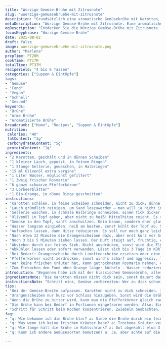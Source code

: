 ```yaml
---
title: "Würzige Gemüse-Brühe mit Zitrusnote"
slug: "wuerzige-gemuesebruehe-mit-zitrusnote"
description: "Grundsätzlich eine aromatische Gemüsebrühe mit Karotten, Lauch und Sellerie. Butter gegen Olivenöl getauscht. Statt Zitronenscheiben ein Bio-Orangenring. Thymian ergänzt durch Rosmarin. Pfefferkörner und Lorbeerblätter bleiben. Gemüse in Olivenöl angeschwitzt – das gibt ein intensiveres Aroma. Wichtig, auf Farbe und Klang der Zwiebeln zu achten. Wasser wird langsam aufgegossen, damit Geschmack rauskommt. Das Ganze leicht köcheln lassen, nicht kochen. Frisch und leicht fruchtig. Ein universelles Fond, das selbst einfache Fischgerichte beflügelt."
metaDescription: "Würzige Gemüse-Brühe mit Zitrusnote. Eine aromatische Brühe, die Fischgerichte verfeinert und vielseitig einsetzbar ist. Frisch und leicht fruchtig."
ogDescription: "Entdecken Sie die Würzige Gemüse-Brühe mit Zitrusnote. Ein einfaches Rezept für eine köstliche Brühe, die jedes Gericht aufwertet."
focusKeyphrase: "Würzige Gemüse-Brühe"
date: 2025-08-02
draft: false
image: wuerzige-gemuesebruehe-mit-zitrusnote.png
author: "Marlena"
prepTime: PT20M
cookTime: PT17M
totalTime: PT37M
recipeYield: "4 bis 6 Tassen"
categories: ["Suppen & Eintöpfe"]
tags:
- "Gemüse"
- "Fond"
- "Vegan"
- "Schnell"
- "Gesund"
keywords:
- "Brühe"
- "Arme Brühe"
- "Aromatisierte Brühe"
breadcrumb: ["Home", "Recipes", "Suppen & Eintöpfe"]
nutrition: 
 calories: "40"
 fatContent: "3g"
 carbohydrateContent: "5g"
 proteinContent: "1g"
ingredients:
- "2 Karotten, geschält und in dünnen Scheiben"
- "1 kleiner Lauch, geputzt, in feinen Ringen"
- "1 Stange Sellerie, gewaschen, in Halbringen"
- "15 ml Olivenöl extra vergine"
- "1 Liter Wasser, möglichst gefiltert"
- "1 Zweig frischer Rosmarin"
- "6 ganze schwarze Pfefferkörner"
- "3 Lorbeerblätter"
- "1 Bio-Orange, in dünne Ringe geschnitten"
instructions:
- "Karotten schälen, in feine Scheiben schneiden, nicht zu dick; dünne Scheiben geben mehr Oberfläche, setzen mehr Aroma frei."
- "Lauch gründlich reinigen, um Sand loszuwerden – man will ja nicht im Fond knirschen –, dann in dünne Ringe schneiden, fast durchsichtig."
- "Sellerie waschen, in schmale Halbringe schneiden, einen Tick dicker als Karotten, damit die knackige Struktur bleibt."
- "Olivenöl in Topf geben, aber nicht zu heiß! Mittelhitze reicht. Es soll leicht glitzern, nicht rauchen – Butter verbrennt schneller, hier sorgt Öl für nussigen Grundton."
- "Gemüse in den Topf, sanft anschwitzen. Kein braun, sondern eher glasig werden lassen, das dauert 8 bis 10 Minuten. Achtung, umrühren damit nichts anklebt. Man hört ein leises Zischen, wenn Flüssigkeit entweicht."
- "Wasser langsam eingießen, heiß am besten, sonst kühlt der Topf ab. Sofort Kräuter, Pfeffer und Lorbeer zugeben."
- "Aufkochen lassen, dann Hitze reduzieren. Es soll nur noch ganz leicht vor sich hinköcheln. So extrahiert man die Aromen ohne zu viel Bitterstoffe."
- "Nach etwa 12 Minuten die Orangenscheiben dazu, aber erst kurz vor Schluss. Sonst wird die Brühe zu sauer und bitter."
- "Noch 3 bis 5 Minuten ziehen lassen. Der Duft steigt auf, fruchtig, ein bisschen harzig vom Rosmarin, die Karotten süß, Sellerie frisch."
- "Absieben durch ein feines Sieb. Nicht ausdrücken, sonst wird die Flüssigkeit trüb und bitter."
- "Abkühlen lassen oder sofort verwenden. Lässt sich bis 3 Tage im Kühlschrank lagern, ideal für Fisch oder Gemüsegerichte."
- "Bei Bedarf: Orangenscheibe durch Limettenscheibe ersetzen oder eine kleine Menge Fenchel mit anschwitzen für weitere Tiefe."
- "Pfefferkörner nicht zerdrücken, sonst wird's scharf und aggressiv, lieber ganz verwenden und rechtzeitig rausfischen."
- "Wer keine frischen Kräuter hat, kann getrockneten Rosmarin nehmen, dann die Menge um die Hälfte reduzieren."
- "Zum Einkochen den Fond ohne Orange länger köcheln – Wasser reduzieren, Geschmack intensiver."
introduction: "Begonnen habe ich mit der klassischen Gemüsebrühe, allerdings verwende ich nie reine Butter. Die supergute Alternative: Olivenöl, gibt Wärme und einen eleganten, leicht fruchtigen Unterton. Karotten liefern nicht nur Süße, sie sind auch der Grund für die Farbe und den schönen Duft, wenn sie langsam anschwitzen. Zu dünn schneiden vermeiden – wird matschig. Lauch ist trickreich: zu dick, roh(artig), zu dünn zerfällt in der Brühe. Sellerie rundet das Aromaprofil ab – gut gewaschen, sonst gibt’s Sand. Thymian mochte ich nicht mehr so sehr, deshalb fand ich Rosmarin als Ersatz richtig spannend, bringt die mediterrane Ecke rein und harmoniert mit der Orange. Die Orangenringe kurz vor Schluss rein, sonst wird’s bitter, das ist ein Klassiker beim Zitronen- oder Zitrusfond. Achtet darauf, dass die Brühe nie richtig kocht, nur simmert, das ist wichtig, sonst schmeckt man die Bitterstoffe zu stark heraus. Die Brühe ist nicht nur Basis für Fisch, sondern auch für Gemüsegerichte oder Risotto. Das kenne ich aus zu vielen Versuchen, klar im Geschmack, vielseitig. Praktisch: Schneller geht’s auch, wenn man auf angeschwitztes Gemüse verzichtet, doch der Geschmack leidet merklich. Ich empfehle: Zeit nehmen, riechen, zuhören. Wenn die Zwiebeln anfangen weich zu werden und leicht glasig sind, hat man den richtigen Moment."
ingredientsNote: "Die Karotten müssen nicht dick sein, sonst dauert das Anbraten zu lange – 3 mm Scheiben sind ideal. Der Lauch ist aufwendig zum Reinigen, aber lohnt sich wirklich, denn Sand in der Brühe ruiniert den ganzen Geschmack. Sellerie halbwegs frisch, die Stiele können ruhig dabei sein, sie geben Aroma. Olivenöl statt Butter verhindert Anbrennen und verleiht eine europäische Frische. Wasser am besten gefiltert oder Mineral – Leitungswasser kann den Geschmack verfälschen. Kräuter: Rosmarin ist härter als Thymian, braucht etwas mehr Hitze und Zeit, um sein Aroma abzugeben. Pfefferkörner unbedingt ganz lassen. Orangenscheiben bio, weil die Schale mit ins Wasser kommt; sonst wird's bitter vom Wachs. Alternativ kann man auch eine Scheibe Bio-Zitrone oder Limette versuchen, aber dosiert, Zitrus ist schnell dominierend. Lorbeerblätter gehören einfach rein – je nach Geschmack kann man 2 oder 4 nehmen, mehr wird bitter. Wenn keine frischen Kräuter vorhanden sind, greift getrocknet, aber weniger verwenden, weil intensiver. Wichtig: Kräuter immer frisch hinzufügen; direkt mitkochen entfaltet nicht den besten Geschmack. Butter mag ich kaum noch in der Basis, aber ein bisschen kann man am Ende zum Verfeinern einrühren, wenn man möchte."
instructionsNote: "Schritt eins, Gemüse vorbereiten: Wer zu dick schneidet, bekommt harte Brocken im Fond; zu fein schaffen zerstört die Textur. Eine Routine: zuerst Karotten schneiden für Farbgebung und Süße, dann Lauch sorgfältig gereinigt. Im Topf Olivenöl erhitzen, nicht rauchen lassen, sonst bitter. Das Anschwitzen ist Key: Brutzeln, sachte Blasen, dann glasige Zeichen. Immer klar umrühren, sodass der Boden nicht ansetzt – sonst hat die Brühe eine unangenehme Bitternote. Dann Wasser langsam und warm zugeben, sonst reißt die Temperatur zu stark runter – das hemmt die Aromafreisetzung. Kräuter und Gewürze direkt ins Wasser, so ziehen sie gleichmäßig. Nicht zu stark kochen, sondern köcheln lassen. Kleine Blasen, leises Rauschen ist gut. Nach ungefähr 12 Minuten die Orangenringe, damit nicht zu lange gekocht, sonst wird die Schale bitter. Noch wenige Minuten ziehen lassen, dann abgießen, ohne zu drücken oder zu quetschen. Kerne oder Fruchtfleisch können trüben und verderben schnell. Die Brühe am besten durch ein feines Sieb, das macht sie klar und ansehnlich. Im Kühlschrank bewahrt die Brühe bis zu 72 Stunden, vorher richtig abkühlen lassen, sonst „schwitzt“ sie nach. Im Notfall: Gefrierbeutel und einfrieren – verbessert die Haltbarkeit und den Geschmack. Für intensivere Aroma kann man den Fond reduzieren, also die Flüssigkeitsmenge einkochen lassen, dabei aufpassen, dass nichts anbrennt. Für schnelle Brühe Tageszeit reduzieren, aber auf dem Quark bleibt viel liegen, schmeckt dann flach. Wer experimentieren mag, probiert Fenchel oder ein kleines Stück Ingwer mit – verändert das Profil ganz angenehm."
tips:
- "Bei der Gemüse-Breite aufpassen. Karotten nicht zu dick schneiden. 3 mm sind optimal für das Aroma. Lauch gründlich reinigen, kein Sand. Verkäufer im Supermarkt können beraten."
- "Orangenscheiben nur kurz vor Schluss hinzugeben. Sonst wird die Brühe bitter, Zitrus ist scharf im Geschmack. Perfekte Zeit ist 3 bis 5 Minuten vor Ende. Überwachen. Das reduziert das Risiko."
- "Wenn die Brühe zu bitter wird, kann man die Pfefferkörner gleich rausnehmen. Pfeffer kann scharf werden. Alternativ: eine andere Gewürzmischung versuchen, weniger intensives Aroma."
- "Die Brühe kann bei Bedarf in Portionen eingefroren werden. Also: Einfache Gefrierbeutel nutzen. In flachen Beuteln einfrieren. Das spart Platz und erleichtert das Auftauen."
- "Schritt für Schritt beim Kochen konzentrieren. Zwiebeln beobachten, wenn sie glasig werden – das ist der heiße Moment. Freizeit zum Riechen einplanen. Aroma ist wichtig."
faq:
- "q: Wie bekomme ich die Brühe klar? a: Siebe die Brühe durch ein feines Sieb. Nicht quetschen, sonst wird es trüb. Geduld ist der Schlüssel."
- "q: Was wenn ich keine frischen Kräuter habe? a: Trockene Kräuter verwenden, aber die Menge reduzieren. Sie sind viel intensiver. Risikobehaftet, mit Geschick angehen."
- "q: Wie länge hält die Brühe im Kühlschrank? a: Gut abgekühlt etwa 3 Tage haltbar. Richtig lagern. Oder das Einfrieren. So bleibt der Geschmack intakt."
- "q: Kann ich andere Gemüsesorten benutzen? a: Ja, aber achte auf die Kochzeit. Einige Gemüse brauchen länger zum Garen. Tomaten vielleicht? Gut im Aroma, aber Vorsicht."

---
```

